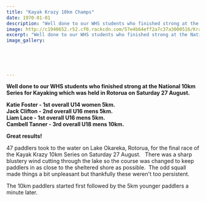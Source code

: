 ```yaml
---
title: "Kayak Krazy 10km Champs"
date: 1970-01-01
description: "Well done to our WHS students who finished strong at the National 10km Series for Kayaking which was held in Rotorua on Saturday 27 August."
image: http://c1940652.r52.cf0.rackcdn.com/57e4b64eff2a7c37a3000516/Krazy-Kayak-champs-photo-I-used-for-web-Aug-2016.jpg
excerpt: "Well done to our WHS students who finished strong at the National 10km Series for Kayaking which was held in Rotorua on Saturday 27 August."
image_gallery:
    
    
    
    
    
---
```


<p><strong>Well done to our WHS students who finished strong at the National 10km Series for Kayaking which was held in Rotorua on Saturday 27 August.</strong></p>
<p><strong>Katie Foster - 1st overall U14 women 5km.</strong><br /><strong>Jack Clifton - 2nd overall U16 mens 5km.</strong><br /><strong>Liam Lace - 1st overall U16 mens 5km.</strong><br /><strong>Cambell Tanner - 3rd overall U18 mens 10km.</strong></p>
<div class="text_exposed_show">
<p><strong>Great results!</strong></p>
<p>47 paddlers took to the water on Lake Okareka, Rotorua, for the final race of the Kayak Krazy 10km Series on Saturday 27 August. &nbsp; There was a sharp blustery wind cutting through the lake so the course was changed to keep paddlers in as close to the sheltered shore as possible. &nbsp;The odd squall made things a bit unpleasant but thankfully these weren't too persistent.&nbsp;</p>
<p>The 10km paddlers started first followed by the 5km younger paddlers a minute later.&nbsp;</p>
</div>

